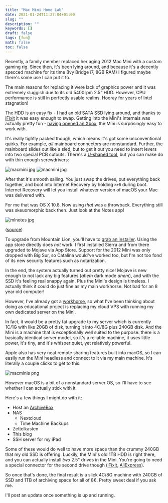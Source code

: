 ```yaml
---
title: "Mac Mini Home Lab"
date: 2021-01-24T11:27:04+01:00
slug: ""
description: ""
keywords: []
draft: false
tags: [fun]
math: false
toc: false
---
```


Recently, a family member replaced her aging 2012 Mac Mini with a custom gaming rig. Since then, it's been lying around, and because it's a decently specced machine for its time (Ivy Bridge i7, 8GB RAM) I figured maybe there's some use I can put it to.

The main reasons for replacing it were lack of graphics power and it was extremely sluggish due to its old 5400rpm 2.5" HDD. However, CPU performance is still in perfectly usable realms. Hooray for years of Intel stagnation!

The HDD is an easy fix - I had an old SATA SSD lying around, and thanks to [iFixit](https://www.ifixit.com/Guide/Mac+mini+Late+2012+Hard+Drive+Replacement/11716) it was easy enough to swap. Getting into the Mini's internals was actually pretty fun - [having opened an Xbox](../xbox/), the Mini is surprisingly easy to work with. 

It's really tightly packed though, which means it's got some unconventional quirks. For example, *all* mainboard connectors are nonstandard. Further, the mainboard slides out like a sled, but to get it out you need to insert levers into two special PCB cutouts. There's a [U-shaped tool](https://eustore.ifixit.com/products/mac-mini-logic-board-removal-tool), but you can make do with thin enough screwdrivers:

![macmini jpg](../macmini1.jpg)
![macmini jpg](../macmini2.jpg)

After that it's smooth sailing. You just swap the drives, put everything back together, and boot into Internet Recovery by holding `⌘+R` during boot. Internet Recovery will let you install whatever version of macOS your Mac was delivered with. 

For me that was OS X 10.8. Now using *that* was a throwback. Everything still was skeuomorphic back then. Just look at the Notes app!

![mlnotes jpg](../mlnotes.jpg)

([source](https://news.softpedia.com/news/OS-X-Mountain-Lion-Features-Notes-254224.shtml))

To upgrade from Mountain Lion, you'll have to [grab an installer](https://support.apple.com/en-us/HT211683). Using the app store directly does *not* work. I first installed Sierra and from there upgraded to Mojave via App Store. Support for the 2012 Mini was only dropped with Big Sur, so Catalina would've worked too, but I'm not too fond of its new security features such as notarization.

In the end, the system actually turned out pretty nice! Mojave is new enough to not lack any big features (*ahem* dark mode *ahem*), and with the SSD it's feeling real snappy again. Plus the Mini's design is timeless. I actually think it could do just fine as my main workhorse. Not bad for an 8 year old computer!

However, I've already got a [workhorse](../setups/), so what I've been thinking about doing as educational project is replacing my cloud VPS with running my own dedicated server on the Mini. 

In fact, it would be a pretty fat upgrade to my server which is currently 1C/1G with like 20GB of disk, turning it into 4C/8G plus 240GB disk. And the Mini is a machine that is exceptionally well suited to the purpose: there is a basically identical server model, so it's a reliable machine, it uses little power, it's tiny, and it's whisper quiet, yet relatively powerful.

Apple also has very neat remote sharing features built into macOS, so I can easily run the Mini headless and connect to it via my main machine. It's literally a couple clicks to get to this:

![macminis png](../macminis.png)

However macOS is a bit of a nonstandard server OS, so I'll have to see whether I can actually stick with it.

Here's a few things I might do with it:

* Host an [ArchiveBox](https://github.com/ArchiveBox/ArchiveBox)
* NAS
  * Nextcloud
  * Time Machine Backups
* Zettelkasten
* This blog
* SSH server for my iPad

Some of these would do well to have more space than the crummy 240GB that my old SSD is offering. Luckily, the Mini's old 1TB HDD is right there, and you can actually install *two* 2.5" drives in the Mini. You're going to need a special connector for the second drive though ([iFixit](https://eustore.ifixit.com/products/mac-mini-dual-drive-kit), [AliExpress](https://www.aliexpress.com/item/32875202193.html)).

So once that's done, the final result is a slick 4C/8G machine with 240GB of SSD and 1TB of archiving space for all of 8€. Pretty sweet deal if you ask me.

I'll post an update once something is up and running.

